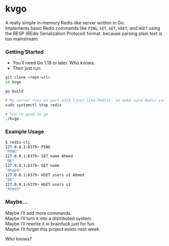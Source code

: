 # kvgo

A really simple in-memory Redis-like server written in Go.  
Implements basic Redis commands like `PING`, `SET`, `GET`, `HSET`, and `HGET` using the RESP (REdis Serialization Protocol) format. because parsing plain text is too mainstream.


### Getting Started
- You'll need Go 1.18 or later. Who knows.
- Then just run:

```bash
git clone <repo-url>
cd kvgo

go build

# My server runs on port 6379 (just like Redis), so make sure Redis isn't running:
sudo systemctl stop redis

# You're good to go
./kvgo
```

### Example Usage

```bash
$ redis-cli
127.0.0.1:6379> PING
"PONG"
127.0.0.1:6379> SET name Ahmed
"OK"
127.0.0.1:6379> GET name
"Ahmed"
127.0.0.1:6379> HSET users u1 Ahmed
"OK"
127.0.0.1:6379> HGET users u1
"Ahmed"
```

### Maybe…

Maybe I’ll add more commands.  
Maybe I’ll turn it into a distributed system.  
Maybe I’ll rewrite it in brainfuck just for fun.  
Maybe I’ll forget this project exists next week.

Who knows?

